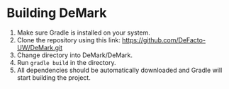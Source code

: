 # Building DeMark

1. Make sure Gradle is installed on your system.
1. Clone the repository using this link: <https://github.com/DeFacto-UW/DeMark.git>
2. Change directory into DeMark/DeMark.
3. Run `gradle build` in the directory.
4. All dependencies should be automatically downloaded and Gradle will start building the project.